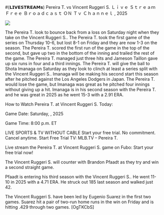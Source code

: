 #(𝗟𝗜𝗩𝗘𝗦𝗧𝗥𝗘𝗔𝗠𝘀) Pereira T. vs Vincent Ruggeri S. Ｌｉｖｅ Ｓｔｒｅａｍ Ｆｒｅｅ Ｂｒｏａｄｃａｓｔ ＯＮ Ｔｖ Ｃｈａｎｎｅｌ , 2025  
  
  
[![](https://i.imgur.com/qSNzIqt.png)](https://movie.rssnews.media/LMeYpCKld.php)  
  
The Pereira T. look to bounce back from a loss on Saturday night when they take on the Vincent Ruggeri S.. The Pereira T. took the first game of the series on Thursday 10-6, but lost 8-1 on Friday and they are now 1-3 on the season. The Pereira T. scored the first run of the game in the top of the second, but gave up two in the bottom of the inning and trailed the rest of the game. The Pereira T. managed just three hits and Jameson Taillon gave up six runs in four and a third innings. The Pereira T. will give the ball to Shota Imanaga on Saturday as they look to clinch at least a series split with the Vincent Ruggeri S.. Imanaga will be making his second start this season after he pitched against the Los Angeles Dodgers in Japan. The Pereira T. would lose the game, but Imanaga was great as he pitched four innings without giving up a hit. Imanaga is in his second season with the Pereira T. and he was great in 2025 as he went 15-3 with a 2.91 ERA.

How to Watch Pereira T. at Vincent Ruggeri S. Today:

Game Date: Saturday, , 2025

Game Time: 8:00 p.m. ET

LIVE SPORTS & TV WITHOUT CABLE
Start your free trial. No commitment. Cancel anytime.
Start Free Trial
TV: MLB.TV – Pereira T.

Live stream the Pereira T. at Vincent Ruggeri S. game on Fubo: Start your free trial now!

The Vincent Ruggeri S. will counter with Brandon Pfaadt as they try and win a second straight game.

Pfaadt is entering his third season with the Vincent Ruggeri S.. He went 11-10 in 2025 with a 4.71 ERA. He struck out 185 last season and walked just 42.

The Vincent Ruggeri S. have been led by Eugenio Suarez in the first two games. Suarez hit a pair of two-run home runs in the win on Friday and is hitting .429 through two games. [OgTKCbS]